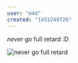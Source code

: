 ```yaml
---
user: "m4d"
created: "1451249726"
---
```


_never_ go full retard :D

![never go full retard](http://bbsimg.ngfiles.com/1/18520000/ngbbs498dc46315d0f.jpg) 

